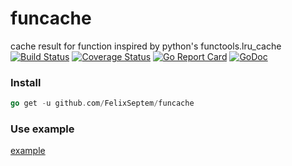 # funcache
cache result for function inspired by python's functools.lru_cache
[![Build Status](https://www.travis-ci.org/FelixSeptem/funcache.svg?branch=master)](https://www.travis-ci.org/FelixSeptem/funcache)
[![Coverage Status](https://coveralls.io/repos/github/FelixSeptem/funcache/badge.svg?branch=master)](https://coveralls.io/github/FelixSeptem/funcache?branch=master)
[![Go Report Card](https://goreportcard.com/badge/github.com/FelixSeptem/funcache)](https://goreportcard.com/report/github.com/FelixSeptem/funcache)
[![GoDoc](http://godoc.org/github.com/FelixSeptem/funcache?status.svg)](http://godoc.org/github.com/FelixSeptem/funcache)

### Install
```go
go get -u github.com/FelixSeptem/funcache
```

### Use example
[example](https://github.com/FelixSeptem/funcache/blob/master/example/example.go)